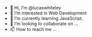 - 👋 Hi, I’m @lucaswhiteley
- 👀 I’m interested in Web Development
- 🌱 I’m currently learning JavaScript.
- 💞️ I’m looking to collaborate on ...
- 📫 How to reach me ...

<!---
lucaswhiteley/lucaswhiteley is a ✨ special ✨ repository because its `README.md` (this file) appears on your GitHub profile.
You can click the Preview link to take a look at your changes.
--->

